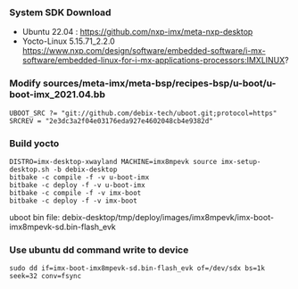 ### System SDK Download
- Ubuntu 22.04 :
     https://github.com/nxp-imx/meta-nxp-desktop
- Yocto-Linux 5.15.71_2.2.0
     https://www.nxp.com/design/software/embedded-software/i-mx-software/embedded-linux-for-i-mx-applications-processors:IMXLINUX?
   
### Modify sources/meta-imx/meta-bsp/recipes-bsp/u-boot/u-boot-imx_2021.04.bb
    UBOOT_SRC ?= "git://github.com/debix-tech/uboot.git;protocol=https"
    SRCREV = "2e3dc3a2f04e03176eda927e4602048cb4e9382d"

### Build yocto
    DISTRO=imx-desktop-xwayland MACHINE=imx8mpevk source imx-setup-desktop.sh -b debix-desktop
    bitbake -c compile -f -v u-boot-imx
    bitbake -c deploy -f -v u-boot-imx
    bitbake -c compile -f -v imx-boot
    bitbake -c deploy -f -v imx-boot

uboot bin file: debix-desktop/tmp/deploy/images/imx8mpevk/imx-boot-imx8mpevk-sd.bin-flash_evk

### Use ubuntu dd command write to device
    sudo dd if=imx-boot-imx8mpevk-sd.bin-flash_evk of=/dev/sdx bs=1k seek=32 conv=fsync
   
